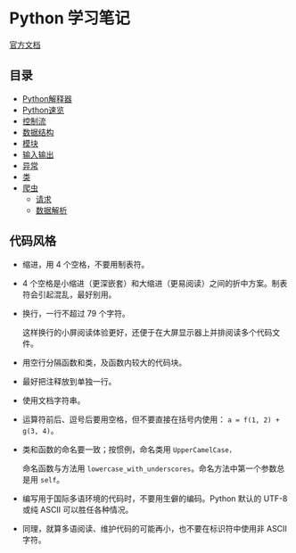 # Python 学习笔记
[官方文档](https://docs.python.org/zh-cn/3/tutorial/)

## 目录
- [Python解释器](./1.Python%20解释器/NOTE.md)
- [Python速览](./2.Python速览/NOTE.md)
- [控制流](./3.控制流/NOTE.md)
- [数据结构](./4.数据结构/NOTE.md)
- [模块](./5.模块/NOTE.md)
- [输入输出](./6.输入输出/NOTE.md)
- [异常](./7.异常/NOTE.md)
- [类](./8.类/NOTE.md)
- [爬虫](./9.爬虫/NOTE.md)
  - [请求](./9.爬虫/9.1请求/NOTE.md)
  - [数据解析](./9.爬虫/9.2数据解析/NOTE.md)

## 代码风格
- 缩进，用 4 个空格，不要用制表符。
- 4 个空格是小缩进（更深嵌套）和大缩进（更易阅读）之间的折中方案。制表符会引起混乱，最好别用。
- 换行，一行不超过 79 个字符。
  
  这样换行的小屏阅读体验更好，还便于在大屏显示器上并排阅读多个代码文件。
- 用空行分隔函数和类，及函数内较大的代码块。
- 最好把注释放到单独一行。
- 使用文档字符串。
- 运算符前后、逗号后要用空格，但不要直接在括号内使用： `a = f(1, 2) + g(3, 4)`。
- 类和函数的命名要一致；按惯例，命名类用 `UpperCamelCase，`

    命名函数与方法用 `lowercase_with_underscores`。命名方法中第一个参数总是用 `self`。
- 编写用于国际多语环境的代码时，不要用生僻的编码。Python 默认的 UTF-8 或纯 ASCII 可以胜任各种情况。
- 同理，就算多语阅读、维护代码的可能再小，也不要在标识符中使用非 ASCII 字符。